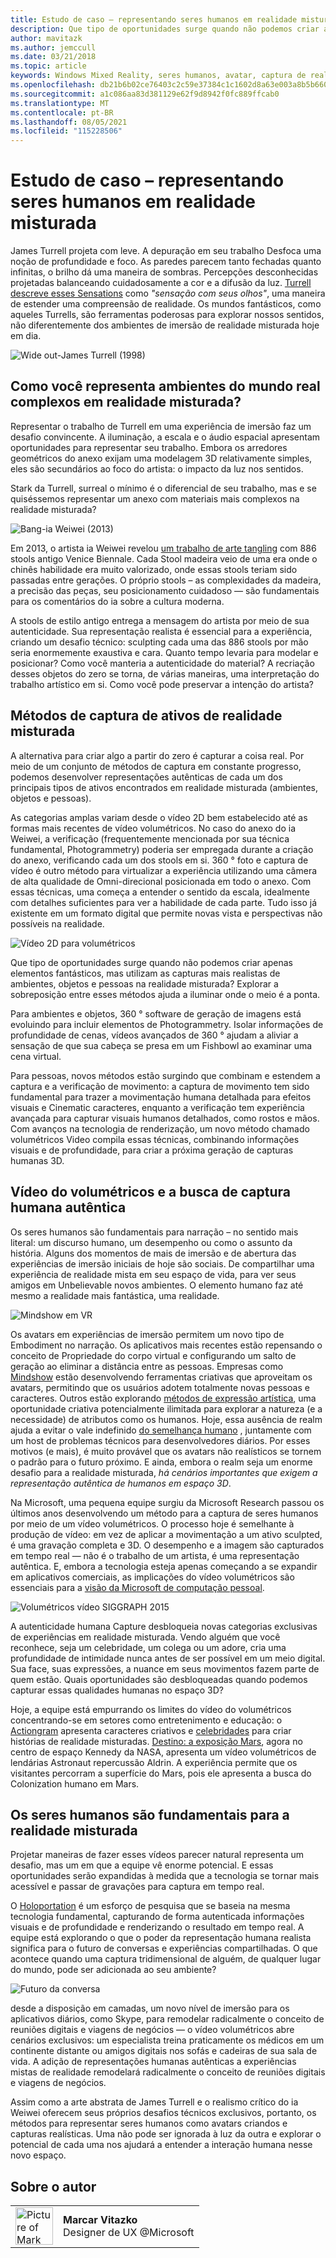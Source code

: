 ```yaml
---
title: Estudo de caso – representando seres humanos em realidade misturada
description: Que tipo de oportunidades surge quando não podemos criar apenas elementos fantásticos, mas utilizam as capturas mais realistas de ambientes, objetos e pessoas na realidade misturada?
author: mavitazk
ms.author: jemccull
ms.date: 03/21/2018
ms.topic: article
keywords: Windows Mixed Reality, seres humanos, avatar, captura de realidade misturada, vídeo volumétricos
ms.openlocfilehash: db21b6b02ce76403c2c59e37384c1c1602d8a63e003a8b5b6601c5daf7b9c2a7
ms.sourcegitcommit: a1c086aa83d381129e62f9d8942f0fc889ffcab0
ms.translationtype: MT
ms.contentlocale: pt-BR
ms.lasthandoff: 08/05/2021
ms.locfileid: "115228506"
---
```

# <a name="case-study---representing-humans-in-mixed-reality"></a>Estudo de caso – representando seres humanos em realidade misturada

James Turrell projeta com leve. A depuração em seu trabalho Desfoca uma noção de profundidade e foco. As paredes parecem tanto fechadas quanto infinitas, o brilho dá uma maneira de sombras. Percepções desconhecidas projetadas balanceando cuidadosamente a cor e a difusão da luz. [Turrell descreve esses Sensations](https://www.sculpture.org/documents/scmag02/nov02/turrell/turrell.shtml) como *"sensação com seus olhos"*, uma maneira de estender uma compreensão de realidade. Os mundos fantásticos, como aqueles Turrells, são ferramentas poderosas para explorar nossos sentidos, não diferentemente dos ambientes de imersão de realidade misturada hoje em dia.

![Wide out-James Turrell (1998)](../develop/platform-capabilities-and-apis/images/wide-out-james-turrell.jpg)

## <a name="how-do-you-represent-complex-real-world-environments-in-mixed-reality"></a>Como você representa ambientes do mundo real complexos em realidade misturada?

Representar o trabalho de Turrell em uma experiência de imersão faz um desafio convincente. A iluminação, a escala e o áudio espacial apresentam oportunidades para representar seu trabalho. Embora os arredores geométricos do anexo exijam uma modelagem 3D relativamente simples, eles são secundários ao foco do artista: o impacto da luz nos sentidos.

Stark da Turrell, surreal o mínimo é o diferencial de seu trabalho, mas e se quiséssemos representar um anexo com materiais mais complexos na realidade misturada?

![Bang-ia Weiwei (2013)](../develop/platform-capabilities-and-apis/images/bang-ai-weiwie.jpg)

Em 2013, o artista ia Weiwei revelou [um trabalho de arte tangling](https://www.designboom.com/art/ai-weiwei-bang-installation-at-venice-art-biennale-2013/) com 886 stools antigo Venice Biennale. Cada Stool madeira veio de uma era onde o chinês habilidade era muito valorizado, onde essas stools teriam sido passadas entre gerações. O próprio stools – as complexidades da madeira, a precisão das peças, seu posicionamento cuidadoso — são fundamentais para os comentários do ia sobre a cultura moderna.

A stools de estilo antigo entrega a mensagem do artista por meio de sua autenticidade. Sua representação realista é essencial para a experiência, criando um desafio técnico: sculpting cada uma das 886 stools por mão seria enormemente exaustiva e cara. Quanto tempo levaria para modelar e posicionar? Como você manteria a autenticidade do material? A recriação desses objetos do zero se torna, de várias maneiras, uma interpretação do trabalho artístico em si. Como você pode preservar a intenção do artista?

## <a name="methods-of-capturing-mixed-reality-assets"></a>Métodos de captura de ativos de realidade misturada

A alternativa para criar algo a partir do zero é capturar a coisa real. Por meio de um conjunto de métodos de captura em constante progresso, podemos desenvolver representações autênticas de cada um dos principais tipos de ativos encontrados em realidade misturada (ambientes, objetos e pessoas).

As categorias amplas variam desde o vídeo 2D bem estabelecido até as formas mais recentes de vídeo volumétricos. No caso do anexo do ia Weiwei, a verificação (frequentemente mencionada por sua técnica fundamental, Photogrammetry) poderia ser empregada durante a criação do anexo, verificando cada um dos stools em si. 360 ° foto e captura de vídeo é outro método para virtualizar a experiência utilizando uma câmera de alta qualidade de Omni-direcional posicionada em todo o anexo. Com essas técnicas, uma começa a entender o sentido da escala, idealmente com detalhes suficientes para ver a habilidade de cada parte. Tudo isso já existente em um formato digital que permite novas vista e perspectivas não possíveis na realidade.

![Vídeo 2D para volumétricos](../develop/platform-capabilities-and-apis/images/2d-to-volumetric-video.png)

Que tipo de oportunidades surge quando não podemos criar apenas elementos fantásticos, mas utilizam as capturas mais realistas de ambientes, objetos e pessoas na realidade misturada? Explorar a sobreposição entre esses métodos ajuda a iluminar onde o meio é a ponta.

Para ambientes e objetos, 360 ° software de geração de imagens está evoluindo para incluir elementos de Photogrammetry. Isolar informações de profundidade de cenas, vídeos avançados de 360 ° ajudam a aliviar a sensação de que sua cabeça se presa em um Fishbowl ao examinar uma cena virtual.

Para pessoas, novos métodos estão surgindo que combinam e estendem a captura e a verificação de movimento: a captura de movimento tem sido fundamental para trazer a movimentação humana detalhada para efeitos visuais e Cinematic caracteres, enquanto a verificação tem experiência avançada para capturar visuais humanos detalhados, como rostos e mãos. Com avanços na tecnologia de renderização, um novo método chamado volumétricos Video compila essas técnicas, combinando informações visuais e de profundidade, para criar a próxima geração de capturas humanas 3D.

## <a name="volumetric-video-and-the-pursuit-of-authentic-human-capture"></a>Vídeo do volumétricos e a busca de captura humana autêntica

Os seres humanos são fundamentais para narração – no sentido mais literal: um discurso humano, um desempenho ou como o assunto da história. Alguns dos momentos de mais de imersão e de abertura das experiências de imersão iniciais de hoje são sociais. De compartilhar uma experiência de realidade mista em seu espaço de vida, para ver seus amigos em Unbelievable novos ambientes. O elemento humano faz até mesmo a realidade mais fantástica, uma realidade.

![Mindshow em VR](../develop/platform-capabilities-and-apis/images/mindshow-in-vr-640px.jpg)

Os avatars em experiências de imersão permitem um novo tipo de Embodiment no narração. Os aplicativos mais recentes estão repensando o conceito de Propriedade do corpo virtual e configurando um salto de geração ao eliminar a distância entre as pessoas. Empresas como [Mindshow](https://mindshow.com/) estão desenvolvendo ferramentas criativas que aproveitam os avatars, permitindo que os usuários adotem totalmente novas pessoas e caracteres. Outros estão explorando [métodos de expressão artística](https://en.wikipedia.org/wiki/Uncanny_valley), uma oportunidade criativa potencialmente ilimitada para explorar a natureza (e a necessidade) de atributos como os humanos. Hoje, essa ausência de realm ajuda a evitar o vale indefinido [do semelhança humano](https://en.wikipedia.org/wiki/Uncanny_valley) , juntamente com um host de problemas técnicos para desenvolvedores diários. Por esses motivos (e mais), é muito provável que os avatars não realísticos se tornem o padrão para o futuro próximo. E ainda, embora o realm seja um enorme desafio para a realidade misturada, *há cenários importantes que exigem a representação autêntica de humanos em espaço 3D*.

Na Microsoft, uma pequena equipe surgiu da Microsoft Research passou os últimos anos desenvolvendo um método para a captura de seres humanos por meio de um vídeo volumétricos. O processo hoje é semelhante à produção de vídeo: em vez de aplicar a movimentação a um ativo sculpted, é uma gravação completa e 3D. O desempenho e a imagem são capturados em tempo real — não é o trabalho de um artista, é uma representação autêntica. E, embora a tecnologia esteja apenas começando a se expandir em aplicativos comerciais, as implicações do vídeo volumétricos são essenciais para a [visão da Microsoft de computação pessoal](https://www.youtube.com/watch?v=tcyj-_IEWt8).

![Volumétricos vídeo SIGGRAPH 2015](../develop/platform-capabilities-and-apis/images/volumetric-video-siggraph-2015.gif)

A autenticidade humana Capture desbloqueia novas categorias exclusivas de experiências em realidade misturada. Vendo alguém que você reconhece, seja um celebridade, um colega ou um adore, cria uma profundidade de intimidade nunca antes de ser possível em um meio digital. Sua face, suas expressões, a nuance em seus movimentos fazem parte de quem estão. Quais oportunidades são desbloqueadas quando podemos capturar essas qualidades humanas no espaço 3D?

Hoje, a equipe está empurrando os limites do vídeo do volumétricos concentrando-se em setores como entretenimento e educação: o [Actiongram](https://www.microsoft.com/p/actiongram/9nblggh5ftmt) apresenta caracteres criativos e [celebridades](https://www.youtube.com/watch?v=BwWueXlsOrA) para criar histórias de realidade misturadas. [Destino: a exposição Mars](https://www.jpl.nasa.gov/news/news.php?feature=6220), agora no centro de espaço Kennedy da NASA, apresenta um vídeo volumétricos de lendárias Astronaut repercussão Aldrin. A experiência permite que os visitantes percorram a superfície do Mars, pois ele apresenta a busca do Colonization humano em Mars.

## <a name="humans-are-fundamental-to-mixed-reality"></a>Os seres humanos são fundamentais para a realidade misturada

Projetar maneiras de fazer esses vídeos parecer natural representa um desafio, mas um em que a equipe vê enorme potencial. E essas oportunidades serão expandidas à medida que a tecnologia se tornar mais acessível e passar de gravações para captura em tempo real.

O [Holoportation](https://www.microsoft.com/research/project/holoportation-3/) é um esforço de pesquisa que se baseia na mesma tecnologia fundamental, capturando de forma autenticada informações visuais e de profundidade e renderizando o resultado em tempo real. A equipe está explorando o que o poder da representação humana realista significa para o futuro de conversas e experiências compartilhadas. O que acontece quando uma captura tridimensional de alguém, de qualquer lugar do mundo, pode ser adicionada ao seu ambiente?

![Futuro da conversa](../develop/platform-capabilities-and-apis/images/girl-with-dress.jpg)

desde a disposição em camadas, um novo nível de imersão para os aplicativos diários, como Skype, para remodelar radicalmente o conceito de reuniões digitais e viagens de negócios — o vídeo volumétricos abre cenários exclusivos: um especialista treina praticamente os médicos em um continente distante ou amigos digitais nos sofás e cadeiras de sua sala de vida. A adição de representações humanas autênticas a experiências mistas de realidade remodelará radicalmente o conceito de reuniões digitais e viagens de negócios.

Assim como a arte abstrata de James Turrell e o realismo crítico do ia Weiwei oferecem seus próprios desafios técnicos exclusivos, portanto, os métodos para representar seres humanos como avatars criandos e capturas realísticas. Uma não pode ser ignorada à luz da outra e explorar o potencial de cada uma nos ajudará a entender a interação humana nesse novo espaço.

## <a name="about-the-author"></a>Sobre o autor

<table style="border-collapse:collapse" padding-left="0px">
<tr>
<td style="border-style: none" width="60"><img alt="Picture of Mark Vitazko" width="60" height="60" src="images/mark-vitazko.jpg"></td>
<td style="border-style: none"><b>Marcar Vitazko</b><br>Designer de UX @Microsoft</td>
</tr>
</table>
